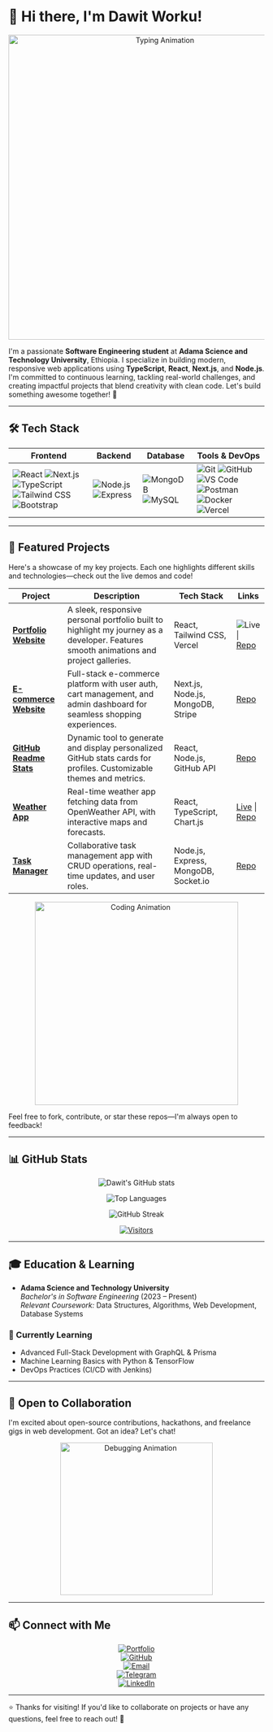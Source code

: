 # 👋 Hi there, I'm Dawit Worku! 

<div align="center">
  <img src="https://user-images.githubusercontent.com/74038190/212751381-b0b2320e-6ef6-4041-a77a-de279fe5d3ae.gif" alt="Typing Animation" width="600"/>
</div>

I'm a passionate **Software Engineering student** at **Adama Science and Technology University**, Ethiopia. I specialize in building modern, responsive web applications using **TypeScript**, **React**, **Next.js**, and **Node.js**. I'm committed to continuous learning, tackling real-world challenges, and creating impactful projects that blend creativity with clean code. Let's build something awesome together! 🚀

---

## 🛠️ Tech Stack

<div align="center">

| **Frontend** | **Backend** | **Database** | **Tools & DevOps** |
|--------------|-------------|--------------|--------------------|
| ![React](https://img.shields.io/badge/React-61DAFB?style=for-the-badge&logo=react&logoColor=white) ![Next.js](https://img.shields.io/badge/Next.js-000000?style=for-the-badge&logo=next.js&logoColor=white) ![TypeScript](https://img.shields.io/badge/TypeScript-007ACC?style=for-the-badge&logo=typescript&logoColor=white) ![Tailwind CSS](https://img.shields.io/badge/Tailwind%20CSS-38B2AC?style=for-the-badge&logo=tailwind-css&logoColor=white) ![Bootstrap](https://img.shields.io/badge/Bootstrap-563D7C?style=for-the-badge&logo=bootstrap&logoColor=white) | ![Node.js](https://img.shields.io/badge/Node.js-43853D?style=for-the-badge&logo=node.js&logoColor=white) ![Express](https://img.shields.io/badge/Express.js-404D59?style=for-the-badge&logo=express&logoColor=white) | ![MongoDB](https://img.shields.io/badge/MongoDB-4EA94B?style=for-the-badge&logo=mongodb&logoColor=white) ![MySQL](https://img.shields.io/badge/MySQL-00000F?style=for-the-badge&logo=mysql&logoColor=white) | ![Git](https://img.shields.io/badge/Git-F05032?style=for-the-badge&logo=git&logoColor=white) ![GitHub](https://img.shields.io/badge/GitHub-100000?style=for-the-badge&logo=github&logoColor=white) ![VS Code](https://img.shields.io/badge/VS%20Code-007ACC?style=for-the-badge&logo=visual-studio-code&logoColor=white) ![Postman](https://img.shields.io/badge/Postman-FF6C37?style=for-the-badge&logo=postman&logoColor=white) ![Docker](https://img.shields.io/badge/Docker-2496ED?style=for-the-badge&logo=docker&logoColor=white) ![Vercel](https://img.shields.io/badge/Vercel-000000?style=for-the-badge&logo=vercel&logoColor=white) |

</div>

---

## 📂 Featured Projects

Here's a showcase of my key projects. Each one highlights different skills and technologies—check out the live demos and code!

| Project | Description | Tech Stack | Links |
|---------|-------------|------------|-------|
| **[Portfolio Website](https://dawitportfoli.netlify.app/)** | A sleek, responsive personal portfolio built to highlight my journey as a developer. Features smooth animations and project galleries. | React, Tailwind CSS, Vercel | ![Live](https://img.shields.io/badge/Live-Demo-brightgreen) &#124; [Repo](https://github.com/Dawaman43/portfolio) |
| **[E-commerce Website](https://github.com/Dawaman43/e-commerce)** | Full-stack e-commerce platform with user auth, cart management, and admin dashboard for seamless shopping experiences. | Next.js, Node.js, MongoDB, Stripe | [Repo](https://github.com/Dawaman43/e-commerce) |
| **[GitHub Readme Stats](https://github.com/Dawaman43/github-readme-stats)** | Dynamic tool to generate and display personalized GitHub stats cards for profiles. Customizable themes and metrics. | React, Node.js, GitHub API | [Repo](https://github.com/Dawaman43/github-readme-stats) |
| **[Weather App](https://github.com/Dawaman43/weather-app)** | Real-time weather app fetching data from OpenWeather API, with interactive maps and forecasts. | React, TypeScript, Chart.js | [Live](https://weather-app-dawaman43.vercel.app/) &#124; [Repo](https://github.com/Dawaman43/weather-app) |
| **[Task Manager](https://github.com/Dawaman43/task-manager)** | Collaborative task management app with CRUD operations, real-time updates, and user roles. | Node.js, Express, MongoDB, Socket.io | [Repo](https://github.com/Dawaman43/task-manager) |

<div align="center">
  <img src="https://user-images.githubusercontent.com/74038190/214375120-7b484054-1907-4c4d-96d9-eb76cd91ee49.gif" alt="Coding Animation" width="400"/>
</div>

Feel free to fork, contribute, or star these repos—I'm always open to feedback!

---

## 📊 GitHub Stats

<div align="center">

![Dawit's GitHub stats](https://github-readme-stats-beta-puce-95.vercel.app/api?username=Dawaman43&show_icons=true&theme=radical&count_private=true&include_all_commits=true&hide_border=true)

![Top Languages](https://github-readme-stats-beta-puce-95.vercel.app/api/top-langs/?username=Dawaman43&layout=compact&langs_count=8&theme=radical&hide_border=true)

![GitHub Streak](https://github-readme-streak-stats.herokuapp.com/?user=Dawaman43&theme=radical&hide_border=true)

[![Visitors](https://visitor-badge.glitch.me/badge?page_id=Dawaman43.readme)](https://github.com/Dawaman43)

</div>

---

## 🎓 Education & Learning

- **Adama Science and Technology University**  
  *Bachelor's in Software Engineering* (2023 – Present)  
  *Relevant Coursework:* Data Structures, Algorithms, Web Development, Database Systems

### 🌟 Currently Learning
- Advanced Full-Stack Development with GraphQL & Prisma
- Machine Learning Basics with Python & TensorFlow
- DevOps Practices (CI/CD with Jenkins)

---

## 🤝 Open to Collaboration
I'm excited about open-source contributions, hackathons, and freelance gigs in web development. Got an idea? Let's chat!

<div align="center">
  <img src="https://user-images.githubusercontent.com/74038190/212898774-0a96dc1d-c908-4ce8-9dd7-a71aab6e1c2b.gif" alt="Debugging Animation" width="300"/>
</div>

---

## 📫 Connect with Me

<div align="center">

[![Portfolio](https://img.shields.io/badge/Portfolio-Website-brightgreen)](https://dawitportfoli.netlify.app/)  
[![GitHub](https://img.shields.io/badge/GitHub-Profile-black?logo=github)](https://github.com/Dawaman43)  
[![Email](https://img.shields.io/badge/Email-dawit@example.com-blue)](mailto:dawit@example.com)  
[![Telegram](https://img.shields.io/badge/Telegram-0088cc?logo=telegram)](https://t.me/daw9t)  
[![LinkedIn](https://img.shields.io/badge/LinkedIn-Profile-0077B5?logo=linkedin)](https://linkedin.com/in/dawit-worku) <!-- Add your LinkedIn if available -->

</div>

---

⭐ Thanks for visiting! If you'd like to collaborate on projects or have any questions, feel free to reach out! 🚀
